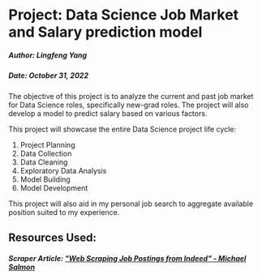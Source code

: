 # Project: Data Science Job Market and Salary prediction model
##### Author: Lingfeng Yang
##### Date: October 31, 2022
The objective of this project is to analyze the current and past job market for Data Science roles, specifically new-grad roles. The project will also develop a model to predict salary based on various factors. 

This project will showcase the entire Data Science project life cycle:
1. Project Planning 
2. Data Collection  
3. Data Cleaning 
4. Exploratory Data Analysis 
5. Model Building 
6. Model Development 

This project will also aid in my personal job search to aggregate available position suited to my experience.

## Resources Used:
##### Scraper Article: ["Web Scraping Job Postings from Indeed" - Michael Salmon](https://medium.com/@msalmon00/web-scraping-job-postings-from-indeed-96bd588dcb4b)
